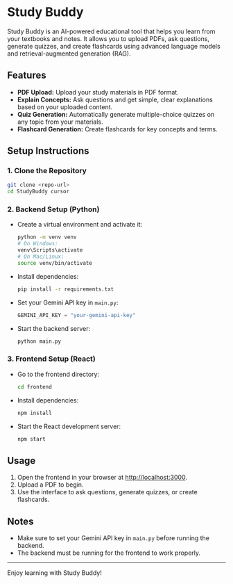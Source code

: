 # Study Buddy
Study Buddy is an AI-powered educational tool that helps you learn from your textbooks and notes. It allows you to upload PDFs, ask questions, generate quizzes, and create flashcards using advanced language models and retrieval-augmented generation (RAG).

## Features
- **PDF Upload:** Upload your study materials in PDF format.
- **Explain Concepts:** Ask questions and get simple, clear explanations based on your uploaded content.
- **Quiz Generation:** Automatically generate multiple-choice quizzes on any topic from your materials.
- **Flashcard Generation:** Create flashcards for key concepts and terms.

## Setup Instructions

### 1. Clone the Repository
```bash
git clone <repo-url>
cd StudyBuddy cursor
```

### 2. Backend Setup (Python)
- Create a virtual environment and activate it:
  ```bash
  python -m venv venv
  # On Windows:
  venv\Scripts\activate
  # On Mac/Linux:
  source venv/bin/activate
  ```
- Install dependencies:
  ```bash
  pip install -r requirements.txt
  ```
- Set your Gemini API key in `main.py`:
  ```python
  GEMINI_API_KEY = "your-gemini-api-key"
  ```
- Start the backend server:
  ```bash
  python main.py
  ```

### 3. Frontend Setup (React)
- Go to the frontend directory:
  ```bash
  cd frontend
  ```
- Install dependencies:
  ```bash
  npm install
  ```
- Start the React development server:
  ```bash
  npm start
  ```

## Usage
1. Open the frontend in your browser at [http://localhost:3000](http://localhost:3000).
2. Upload a PDF to begin.
3. Use the interface to ask questions, generate quizzes, or create flashcards.

## Notes
- Make sure to set your Gemini API key in `main.py` before running the backend.
- The backend must be running for the frontend to work properly.

---

Enjoy learning with Study Buddy!
